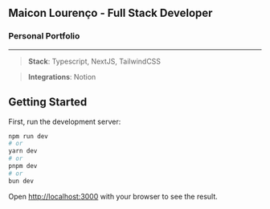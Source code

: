 ## Maicon Lourenço - Full Stack Developer
### Personal Portfolio
---
> **Stack**: Typescript, NextJS, TailwindCSS

> **Integrations**: Notion

## Getting Started

First, run the development server:

```bash
npm run dev
# or
yarn dev
# or
pnpm dev
# or
bun dev
```

Open [http://localhost:3000](http://localhost:3000) with your browser to see the result.
